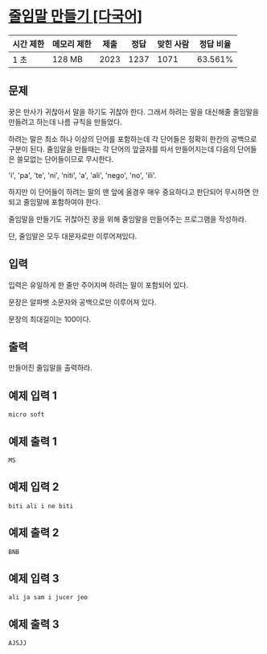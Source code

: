 # [줄임말 만들기 [다국어]](https://www.acmicpc.net/problem/3181)

| 시간 제한 | 메모리 제한 | 제출 | 정답 | 맞힌 사람 | 정답 비율 |
| --- | --- | --- | --- | --- | --- |
| 1 초 | 128 MB | 2023 | 1237 | 1071 | 63.561% |

## 문제

꿍은 만사가 귀찮아서 말을 하기도 귀찮아 한다. 그래서 하려는 말을 대신해줄 줄임말을 만들려고 하는데 나름 규칙을 만들었다.

하려는 말은 최소 하나 이상의 단어를 포함하는데 각 단어들은 정확히 한칸의 공백으로 구분이 된다. 줄임말을 만들때는 각 단어의 앞글자를 따서 만들어지는데 다음의 단어들은 쓸모없는 단어들이므로 무시한다.

'i', 'pa', 'te', 'ni', 'niti', 'a', 'ali', 'nego', 'no', 'ili'.

하지만 이 단어들이 하려는 말의 맨 앞에 올경우 매우 중요하다고 판단되어 무시하면 안되고 줄임말에 포함하여야 한다.

줄임말을 만들기도 귀찮아진 꿍을 위해 줄임말을 만들어주는 프로그램을 작성하라.

단, 줄임말은 모두 대문자로만 이루어져있다.

## 입력

입력은 유일하게 한 줄만 주어지며 하려는 말이 포함되어 있다.

문장은 알파벳 소문자와 공백으로만 이루어져 있다.

문장의 최대길이는 100이다.

## 출력

만들어진 줄임말을 출력하라.

## 예제 입력 1

```
micro soft

```

## 예제 출력 1

```
MS

```

## 예제 입력 2

```
biti ali i ne biti

```

## 예제 출력 2

```
BNB

```

## 예제 입력 3

```
ali ja sam i jucer jeo

```

## 예제 출력 3

```
AJSJJ
```
